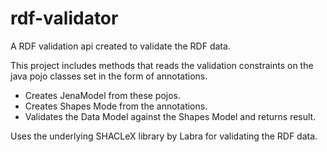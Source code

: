 # rdf-validator
A RDF validation api created to validate the RDF data. 

This project includes methods that reads the validation constraints on the java pojo classes set in the form of annotations. 

+ Creates JenaModel from these pojos.
+ Creates Shapes Mode from the annotations.
+ Validates the Data Model against the Shapes Model and returns result.

Uses the underlying SHACLeX library by Labra for validating the RDF data.
